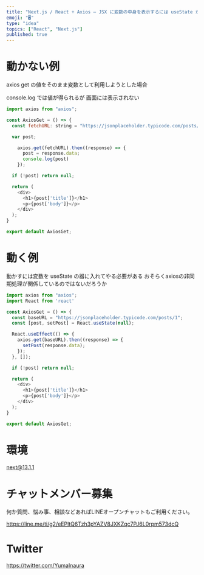 ```yaml
---
title: "Next.js / React + Axios – JSX に変数の中身を表示するには useState が必要のようだ"
emoji: "🖥"
type: "idea"
topics: ["React", "Next.js"]
published: true
---
```


# 動かない例

axios get の値をそのまま変数として利用しようとした場合

console.log では値が得られるが 
画面には表示されない

```js
import axios from "axios";

const AxiosGet = () => {
  const fetchURL: string = "https://jsonplaceholder.typicode.com/posts/1";

  var post;

    axios.get(fetchURL).then((response) => {
      post = response.data;
      console.log(post)
    });

  if (!post) return null;

  return (
    <div>
      <h1>{post['title']}</h1>
      <p>{post['body']}</p>
    </div>
  );
}

export default AxiosGet;
```

# 動く例

動かすには変数を useState の器に入れてやる必要がある
おそらくaxiosの非同期処理が関係しているのではないだろうか

```js
import axios from "axios";
import React from 'react'

const AxiosGet = () => {
  const baseURL = "https://jsonplaceholder.typicode.com/posts/1";
  const [post, setPost] = React.useState(null);

  React.useEffect(() => {
    axios.get(baseURL).then((response) => {
      setPost(response.data);
    });
  }, []);

  if (!post) return null;

  return (
    <div>
      <h1>{post['title']}</h1>
      <p>{post['body']}</p>
    </div>
  );
}

export default AxiosGet;

```

# 環境

next@13.1.1

# チャットメンバー募集


何か質問、悩み事、相談などあればLINEオープンチャットもご利用ください。

https://line.me/ti/g2/eEPltQ6Tzh3pYAZV8JXKZqc7PJ6L0rpm573dcQ


# Twitter

https://twitter.com/YumaInaura

